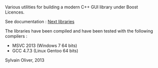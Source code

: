 Various utilities for building a modern C++ GUI library under Boost Licences.

See documentation : [Next libraries](http://htmlpreview.github.io/?https://github.com/sol-ide/next/documentation/doc/html/libraries.htm)

The libraries have been compiled and have been tested with the following compilers :
* MSVC 2013 (Windows 7 64 bits)
* GCC 4.7.3 (Linux Gentoo 64 bits)

Sylvain Oliver, 2013
